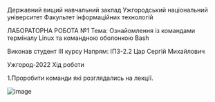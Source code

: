 Державний вищий навчальний заклад Ужгородський національний університет Факультет інформаційних технологій

ЛАБОРАТОРНА РОБОТА №1 Тема: Ознайомлення із командами терміналу Linux та командною оболонкою Bash

Виконав студент ІIІ курсу Напрям: ІПЗ-2.2 Цар Сергій Михайлович

Ужгород-2022 Хід роботи

1.Проробити команди які розглядались на лекції.

![image](https://user-images.githubusercontent.com/75271497/217414998-8c33127e-3476-4542-85eb-e10d65883828.png)


